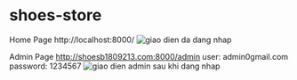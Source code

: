 # shoes-store
Home Page
http://localhost:8000/
![giao dien da dang nhap](https://user-images.githubusercontent.com/119023763/203893378-aba26d27-599c-49da-ac6f-0a3446b90a5d.PNG)

Admin Page
http://shoesb1809213.com:8000/admin
user: admin0gmail.com
password: 1234567
![giao dien admin sau khi dang nhap](https://user-images.githubusercontent.com/119023763/203893574-ca8f7612-0085-4359-be26-7cf41a30d295.PNG)
